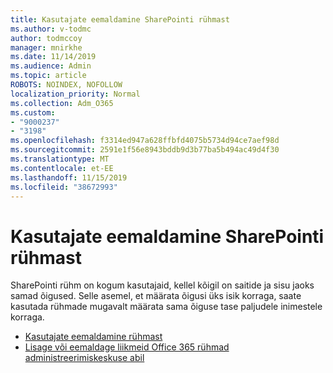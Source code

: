 ```yaml
---
title: Kasutajate eemaldamine SharePointi rühmast
ms.author: v-todmc
author: todmccoy
manager: mnirkhe
ms.date: 11/14/2019
ms.audience: Admin
ms.topic: article
ROBOTS: NOINDEX, NOFOLLOW
localization_priority: Normal
ms.collection: Adm_O365
ms.custom:
- "9000237"
- "3198"
ms.openlocfilehash: f3314ed947a628ffbfd4075b5734d94ce7aef98d
ms.sourcegitcommit: 2591e1f56e8943bddb9d3b77ba5b494ac49d4f30
ms.translationtype: MT
ms.contentlocale: et-EE
ms.lasthandoff: 11/15/2019
ms.locfileid: "38672993"
---
```

# <a name="remove-users-from-a-sharepoint-group"></a>Kasutajate eemaldamine SharePointi rühmast

SharePointi rühm on kogum kasutajaid, kellel kõigil on saitide ja sisu jaoks samad õigused. Selle asemel, et määrata õigusi üks isik korraga, saate kasutada rühmade mugavalt määrata sama õiguse tase paljudele inimestele korraga.

- [Kasutajate eemaldamine rühmast](https://docs.microsoft.com/sharepoint/customize-sharepoint-site-permissions#remove-users-from-a-group)
- [Lisage või eemaldage liikmeid Office 365 rühmad administreerimiskeskuse abil](https://docs.microsoft.com/office365/admin/create-groups/add-or-remove-members-from-groups?view=o365-worldwide)
